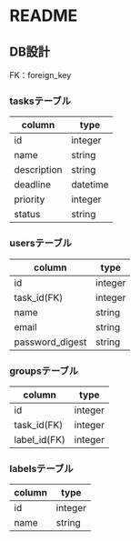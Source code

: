 # README
## DB設計
FK：foreign_key

### tasksテーブル

|column     |type    |
|-----------|--------|
|id         |integer |
|name       |string  |
|description|string  |
|deadline   |datetime|
|priority   |integer |
|status     |string  |

### usersテーブル

|column         |type   |
|---------------|-------|
|id             |integer|
|task_id(FK)    |integer|
|name           |string |
|email          |string |
|password_digest|string |

### groupsテーブル

|column      |type   |
|------------|-------|
|id          |integer|
|task_id(FK) |integer|
|label_id(FK)|integer|

### labelsテーブル

|column|type   |
|------|-------|
|id    |integer|
|name  |string |